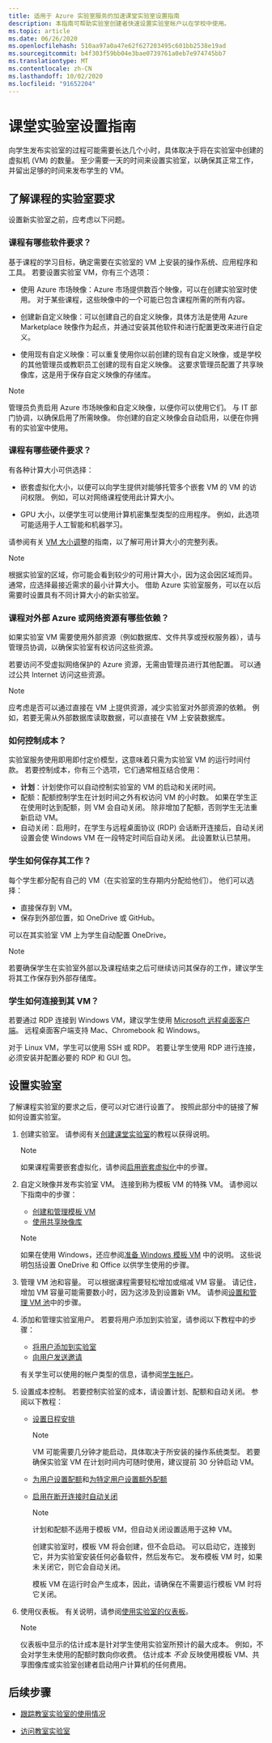 ```yaml
---
title: 适用于 Azure 实验室服务的加速课堂实验室设置指南
description: 本指南可帮助实验室创建者快速设置实验室帐户以在学校中使用。
ms.topic: article
ms.date: 06/26/2020
ms.openlocfilehash: 510aa97a0a47e62f627203495c601bb2538e19ad
ms.sourcegitcommit: b4f303f59bb04e3bae0739761a0eb7e974745bb7
ms.translationtype: MT
ms.contentlocale: zh-CN
ms.lasthandoff: 10/02/2020
ms.locfileid: "91652204"
---
```

# <a name="classroom-lab-setup-guide"></a>课堂实验室设置指南

向学生发布实验室的过程可能需要长达几个小时，具体取决于将在实验室中创建的虚拟机 (VM) 的数量。 至少需要一天的时间来设置实验室，以确保其正常工作，并留出足够的时间来发布学生的 VM。

## <a name="understand-the-lab-requirements-of-your-class"></a>了解课程的实验室要求

设置新实验室之前，应考虑以下问题。

### <a name="what-software-requirements-does-the-class-have"></a>课程有哪些软件要求？

基于课程的学习目标，确定需要在实验室的 VM 上安装的操作系统、应用程序和工具。 若要设置实验室 VM，你有三个选项：

- 使用 Azure 市场映像：Azure 市场提供数百个映像，可以在创建实验室时使用。 对于某些课程，这些映像中的一个可能已包含课程所需的所有内容。

- 创建新自定义映像：可以创建自己的自定义映像，具体方法是使用 Azure Marketplace 映像作为起点，并通过安装其他软件和进行配置更改来进行自定义。

- 使用现有自定义映像：可以重复使用你以前创建的现有自定义映像，或是学校的其他管理员或教职员工创建的现有自定义映像。 这要求管理员配置了共享映像库，这是用于保存自定义映像的存储库。

> [!NOTE]
> 管理员负责启用 Azure 市场映像和自定义映像，以便你可以使用它们。 与 IT 部门协调，以确保启用了所需映像。 你创建的自定义映像会自动启用，以便在你拥有的实验室中使用。

### <a name="what-hardware-requirements-does-the-class-have"></a>课程有哪些硬件要求？

有各种计算大小可供选择：

- 嵌套虚拟化大小，以便可以向学生提供对能够托管多个嵌套 VM 的 VM 的访问权限。 例如，可以对网络课程使用此计算大小。

- GPU 大小，以便学生可以使用计算机密集型类型的应用程序。 例如，此选项可能适用于人工智能和机器学习。

请参阅有关 [VM 大小调整](https://docs.microsoft.com/azure/lab-services/classroom-labs/administrator-guide#vm-sizing)的指南，以了解可用计算大小的完整列表。

> [!NOTE]
> 根据实验室的区域，你可能会看到较少的可用计算大小，因为这会因区域而异。 通常，应选择最接近需求的最小计算大小。 借助 Azure 实验室服务，可以在以后需要时设置具有不同计算大小的新实验室。

### <a name="what-dependencies-does-the-class-have-on-external-azure-or-network-resources"></a>课程对外部 Azure 或网络资源有哪些依赖？

如果实验室 VM 需要使用外部资源（例如数据库、文件共享或授权服务器），请与管理员协调，以确保实验室有权访问这些资源。

若要访问不受虚拟网络保护的 Azure 资源，无需由管理员进行其他配置。 可以通过公共 Internet 访问这些资源。

> [!NOTE]
> 应考虑是否可以通过直接在 VM 上提供资源，减少实验室对外部资源的依赖。 例如，若要无需从外部数据库读取数据，可以直接在 VM 上安装数据库。  

### <a name="how-will-costs-be-controlled"></a>如何控制成本？

实验室服务使用即用即付定价模型，这意味着只需为实验室 VM 的运行时间付款。 若要控制成本，你有三个选项，它们通常相互结合使用：

- **计划**：计划使你可以自动控制实验室的 VM 的启动和关闭时间。
- 配额：配额控制学生在计划时间之外有权访问 VM 的小时数。 如果在学生正在使用时达到配额，则 VM 会自动关闭。 除非增加了配额，否则学生无法重新启动 VM。
- 自动关闭：启用时，在学生与远程桌面协议 (RDP) 会话断开连接后，自动关闭设置会使 Windows VM 在一段特定时间后自动关闭。 此设置默认已禁用。  

### <a name="how-will-students-save-their-work"></a>学生如何保存其工作？

每个学生都分配有自己的 VM（在实验室的生存期内分配给他们）。 他们可以选择：

- 直接保存到 VM。
- 保存到外部位置，如 OneDrive 或 GitHub。

可以在其实验室 VM 上为学生自动配置 OneDrive。

> [!NOTE]
> 若要确保学生在实验室外部以及课程结束之后可继续访问其保存的工作，建议学生将其工作保存到外部存储库。

### <a name="how-will-students-connect-to-their-vm"></a>学生如何连接到其 VM？

若要通过 RDP 连接到 Windows VM，建议学生使用 [Microsoft 远程桌面客户端](https://docs.microsoft.com/windows-server/remote/remote-desktop-services/clients/remote-desktop-clients)。 远程桌面客户端支持 Mac、Chromebook 和 Windows。

对于 Linux VM，学生可以使用 SSH 或 RDP。 若要让学生使用 RDP 进行连接，必须安装并配置必要的 RDP 和 GUI 包。

## <a name="set-up-your-lab"></a>设置实验室

了解课程实验室的要求之后，便可以对它进行设置了。 按照此部分中的链接了解如何设置实验室。

1. 创建实验室。 请参阅有关[创建课堂实验室](https://docs.microsoft.com/azure/lab-services/classroom-labs/tutorial-setup-classroom-lab#create-a-classroom-lab)的教程以获得说明。

    > [!NOTE]
    > 如果课程需要嵌套虚拟化，请参阅[启用嵌套虚拟化](https://docs.microsoft.com/azure/lab-services/classroom-labs/how-to-enable-nested-virtualization-template-vm)中的步骤。

1. 自定义映像并发布实验室 VM。 连接到称为模板 VM 的特殊 VM。 请参阅以下指南中的步骤：
    - [创建和管理模板 VM](https://docs.microsoft.com/azure/lab-services/classroom-labs/tutorial-setup-classroom-lab#publish-the-template-vm)
    - [使用共享映像库](https://docs.microsoft.com/azure/lab-services/classroom-labs/how-to-use-shared-image-gallery)

    > [!NOTE]
    > 如果在使用 Windows，还应参阅[准备 Windows 模板 VM](https://docs.microsoft.com/azure/lab-services/classroom-labs/how-to-prepare-windows-template) 中的说明。 这些说明包括设置 OneDrive 和 Office 以供学生使用的步骤。

1. 管理 VM 池和容量。 可以根据课程需要轻松增加或缩减 VM 容量。 请记住，增加 VM 容量可能需要数小时，因为这涉及到设置新 VM。 请参阅[设置和管理 VM 池](https://docs.microsoft.com/azure/lab-services/classroom-labs/how-to-set-virtual-machine-passwords)中的步骤。

1. 添加和管理实验室用户。 若要将用户添加到实验室，请参阅以下教程中的步骤：
   - [将用户添加到实验室](https://docs.microsoft.com/azure/lab-services/classroom-labs/tutorial-setup-classroom-lab#add-users-to-the-lab)
   - [向用户发送邀请](https://docs.microsoft.com/azure/lab-services/classroom-labs/tutorial-setup-classroom-lab#send-invitation-emails-to-users)

    有关学生可以使用的帐户类型的信息，请参阅[学生帐户](https://docs.microsoft.com/azure/lab-services/classroom-labs/how-to-configure-student-usage#student-accounts)。
  
1. 设置成本控制。 若要控制实验室的成本，请设置计划、配额和自动关闭。 参阅以下教程：

   - [设置日程安排](https://docs.microsoft.com/azure/lab-services/classroom-labs/tutorial-setup-classroom-lab#set-a-schedule-for-the-lab)
        > [!NOTE]
        > VM 可能需要几分钟才能启动，具体取决于所安装的操作系统类型。 若要确保实验室 VM 在计划时间内可随时使用，建议提前 30 分钟启动 VM。

   - [为用户设置配额](https://docs.microsoft.com/azure/lab-services/classroom-labs/how-to-configure-student-usage#set-quotas-for-users)和[为特定用户设置额外配额](https://docs.microsoft.com/azure/lab-services/classroom-labs/how-to-configure-student-usage#set-additional-quotas-for-specific-users)
  
   - [启用在断开连接时自动关闭](https://docs.microsoft.com/azure/lab-services/classroom-labs/how-to-enable-shutdown-disconnect)

        > [!NOTE]
        > 计划和配额不适用于模板 VM，但自动关闭设置适用于这种 VM。 
        > 
        > 创建实验室时，模板 VM 将会创建，但不会启动。 可以启动它，连接到它，并为实验室安装任何必备软件，然后发布它。 发布模板 VM 时，如果未关闭它，则它会自动关闭。 
        > 
        > 模板 VM 在运行时会产生成本，因此，请确保在不需要运行模板 VM 时将它关闭。 


1. 使用仪表板。 有关说明，请参阅[使用实验室的仪表板](https://docs.microsoft.com/azure/lab-services/classroom-labs/use-dashboard)。

    > [!NOTE]
    > 仪表板中显示的估计成本是针对学生使用实验室所预计的最大成本。 例如，不会对学生未使用的配额时数向你收费。 估计成本 *不会* 反映使用模板 VM、共享图像库或实验室创建者启动用户计算机的任何费用。

## <a name="next-steps"></a>后续步骤

- [跟踪教室实验室的使用情况](tutorial-track-usage.md)
  
- [访问教室实验室](tutorial-connect-virtual-machine-classroom-lab.md)
